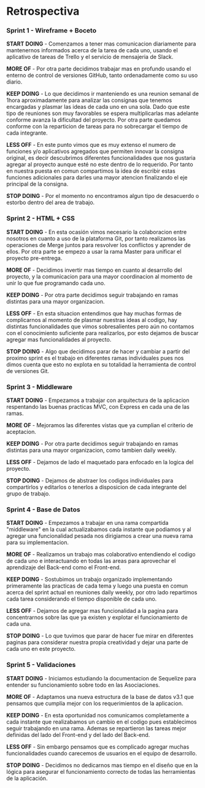 # Retrospectiva
### Sprint 1 - Wireframe + Boceto

**START DOING** - Comenzamos a tener mas comunicacion diariamente para mantenernos informados acerca de la tarea de cada uno, usando el 
aplicativo de tareas de Trello y el servicio de mensajeria de Slack.

**MORE OF** - Por otra parte decidimos trabajar mas en profundo usando el enterno de control de versiones GitHub, tanto ordenadamente 
como su uso diario.

**KEEP DOING** - Lo que decidimos ir manteniendo es una reunion semanal de 1hora aproximadamente para analizar las consignas que tenemos
encargadas y plasmar las ideas de cada uno en una sola. Dado que este tipo de reuniones son muy favorables se espera multiplicarlas mas
adelante conforme avanza la dificultad del proyecto.
Por otra parte quedamos conforme con la reparticion de tareas para no sobrecargar el tiempo de cada integrante.

**LESS OFF** - En este punto vimos que es muy extenso el numero de funciones y/o aplicativos agregados que permiten innovar la consigna 
original, es decir descubrimos diferentes funcionalidades que nos gustaria agregar al proyecto aunque esté no este dentro de lo 
requerido. Por tanto en nuestra puesta en comun compartimos la idea de escribir estas funciones adicionales para darles una mayor 
atencion finalizando el eje principal de la consigna.

**STOP DOING** - Por el momento no encontramos algun tipo de desacuerdo o estorbo dentro del area de trabajo.

### Sprint 2 - HTML + CSS

**START DOING** - En esta ocasión vimos necesario la colaboracion entre nosotros en cuanto a uso de la plataforma Git, por tanto realizamos las operaciones de Merge juntos para resvolver los conflictos y aprender de ellos. Por otra parte se empezo a usar la rama Master para unificar el proyecto pre-entrega.

**MORE OF** - Decidimos invertir mas tiempo en cuanto al desarrollo del proyecto, y la comunicacion para una mayor coordinacion al momento de unir lo que fue programando cada uno.

**KEEP DOING** - Por otra parte decidimos seguir trabajando en ramas distintas para una mayor organizacion.

**LESS OFF** - En esta situacion entendimos que hay muchas formas de complicarnos al momento de plasmar nuestras ideas al codigo, hay distintas funcionalidades que vimos sobresalientes pero aún no contamos con el conocimiento suficiente para realizarlos, por esto dejamos de buscar agregar mas funcionalidades al proyecto.

**STOP DOING** - Algo que decidimos parar de hacer y cambiar a partir del proximo sprint es el trabajo en diferentes ramas individuales pues nos dimos cuenta que esto no explota en su totalidad la herramienta de control de versiones Git.

### Sprint 3 - Middleware

**START DOING** - Empezamos a trabajar con arquitectura de la aplicacion respentando las buenas practicas MVC, con Express en cada una de las ramas.

**MORE OF** - Mejoramos las diferentes vistas que ya cumplian el criterio de aceptacion.

**KEEP DOING** - Por otra parte decidimos seguir trabajando en ramas distintas para una mayor organizacion, como tambien daily weekly.

**LESS OFF** - Dejamos de lado el maquetado para enfocado en la logica del proyecto.

**STOP DOING** - Dejamos de abstraer los codigos individuales para compartirlos y editarlos o tenerlos a disposicion de cada integrante del grupo de trabajo.

### Sprint 4 - Base de Datos

**START DOING** - Empezamos a trabajar en una rama compartida "middleware" en la cual actualizabamos cada instante que podiamos y al agregar una funcionalidad pesada nos dirigiamos a crear una nueva rama para su implementacion.

**MORE OF** - Realizamos un trabajo mas colaborativo entendiendo el codigo de cada uno e interactuando en todas las areas para aprovechar el aprendizaje del Back-end como el Front-end.

**KEEP DOING** - Sostubimos un trabajo organizado implementando primeramente las practicas de cada tema y luego una puesta en comun acerca del sprint actual en reuniones daily weekly, por otro lado repartimos cada tarea considerando el tiempo disponible de cada uno.

**LESS OFF** - Dejamos de agregar mas funcionalidad a la pagina para concentrarnos sobre las que ya existen y explotar el funcionamiento de cada una.

**STOP DOING** - Lo que tuvimos que parar de hacer fue mirar en diferentes paginas para considerar nuestra propia creatividad y dejar una parte de cada uno en este proyecto.

### Sprint 5 - Validaciones

**START DOING** - Iniciamos estudiando la documentacion de Sequelize para entender su funcionamiento sobre todo en las Asociaciones.

**MORE OF** - Adaptamos una nueva estructura de la base de datos v3.1 que pensamos que cumplía mejor con los requerimientos de la aplicacion.

**KEEP DOING** - En esta oportunidad nos comunicamos completamente a cada instante que realizabamos un cambio en el codigo pues establecimos seguir trabajando en una rama. Ademas se repartieron las tareas mejor definidas del lado del Front-end y del lado del Back-end.

**LESS OFF** - Sin embargo pensamos que es complicado agregar muchas funcionalidades cuando carecemos de usuarios en el equipo de desarrollo.

**STOP DOING** - Decidimos no dedicarnos mas tiempo en el diseño que en la lógica para asegurar el funcionamiento correcto de todas las herramientas de la aplicación.
